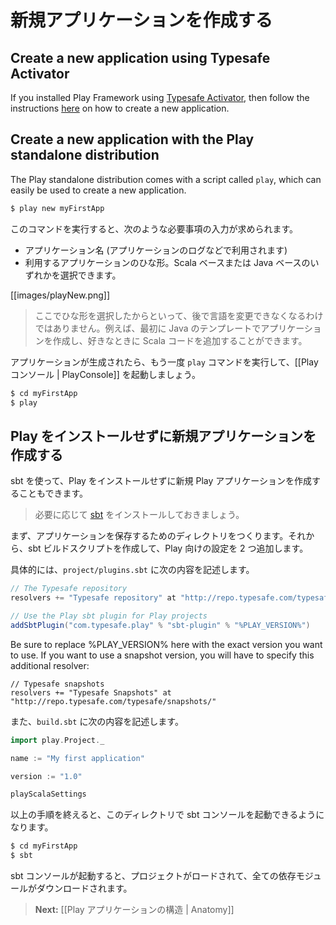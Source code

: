 <!--
# Creating a new application
-->
# 新規アプリケーションを作成する

## Create a new application using Typesafe Activator

If you installed Play Framework using [Typesafe Activator](http://typesafe.com/activator), then follow the instructions [here](http://typesafe.com/platform/getstarted) on how to create a new application.

## Create a new application with the Play standalone distribution

The Play standalone distribution comes with a script called `play`, which can easily be used to create a new application.

```bash
$ play new myFirstApp
```

<!--
This will ask for some information.
-->
このコマンドを実行すると、次のような必要事項の入力が求められます。

<!--
- The application name (just for display, this name will be used later in several messages).
- The template to use for this application. You can choose either a default Scala application or a default Java application.
-->
- アプリケーション名 (アプリケーションのログなどで利用されます)
- 利用するアプリケーションのひな形。Scala ベースまたは Java ベースのいずれかを選択できます。

[[images/playNew.png]]

<!--
> Note that choosing a template at this point does not imply that you can’t change language later. For example, you can create a new application using the default Java application template and start adding Scala code whenever you like.
-->
> ここでひな形を選択したからといって、後で言語を変更できなくなるわけではありません。例えば、最初に Java のテンプレートでアプリケーションを作成し、好きなときに Scala コードを追加することができます。

<!--
Once the application has been created you can use the `play` command again to enter the [[Play console | PlayConsole]].
-->
アプリケーションが生成されたら、もう一度 `play` コマンドを実行して、[[Play コンソール | PlayConsole]] を起動しましょう。

```bash
$ cd myFirstApp
$ play
```

<!--
## Create a new application without having Play installed
-->
## Play をインストールせずに新規アプリケーションを作成する

<!--
You can also create a new Play application without installing Play, by using sbt. 
-->
sbt を使って、Play をインストールせずに新規 Play アプリケーションを作成することもできます。

<!--
> First install [sbt](http://www.scala-sbt.org/) if needed.
-->
> 必要に応じて [sbt](http://www.scala-sbt.org/) をインストールしておきましょう。

<!--
Just create a new directory for your new application and configure your sbt build script with two additions.
-->
まず、アプリケーションを保存するためのディレクトリをつくります。それから、sbt ビルドスクリプトを作成して、Play 向けの設定を 2 つ追加します。

<!--
In `project/plugins.sbt`, add:
-->
具体的には、`project/plugins.sbt` に次の内容を記述します。

```scala
// The Typesafe repository 
resolvers += "Typesafe repository" at "http://repo.typesafe.com/typesafe/releases/"

// Use the Play sbt plugin for Play projects
addSbtPlugin("com.typesafe.play" % "sbt-plugin" % "%PLAY_VERSION%")
```

Be sure to replace %PLAY_VERSION% here with the exact version you want to use. If you want to use a snapshot version, you will have to specify this additional resolver: 

```
// Typesafe snapshots
resolvers += "Typesafe Snapshots" at "http://repo.typesafe.com/typesafe/snapshots/"
```

<!--
In `build.sbt`:
-->
また、`build.sbt` に次の内容を記述します。

```scala
import play.Project._

name := "My first application"

version := "1.0"

playScalaSettings
```

<!--
You can then launch the sbt console in this directory:
-->
以上の手順を終えると、このディレクトリで sbt コンソールを起動できるようになります。

```bash
$ cd myFirstApp
$ sbt
```

<!--
sbt will load your project and fetch the dependencies.
-->
sbt コンソールが起動すると、プロジェクトがロードされて、全ての依存モジュールがダウンロードされます。

<!--
> **Next:** [[Anatomy of a Play application | Anatomy]]
-->
> **Next:** [[Play アプリケーションの構造 | Anatomy]]
